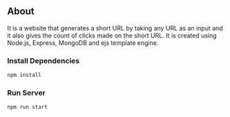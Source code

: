 ## About
It is a website that generates a short URL by taking any URL as an input and it also gives the count of clicks made on the short URL. It is created using Node.js, Express, MongoDB and ejs template engine.

### Install Dependencies
```bash
npm install
```

### Run Server
```bash
npm run start
```